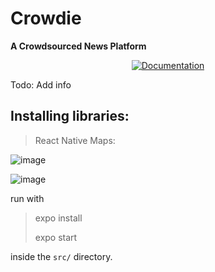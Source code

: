# Crowdie

**A Crowdsourced News Platform**

<p align="center">
  <a href="https://crowdie.readthedocs.io/">
         <img alt="Documentation" src="https://img.shields.io/readthedocs/crowdie">
  </a>
</p>

Todo: Add info

## Installing libraries:

>React Native Maps:


![image](https://user-images.githubusercontent.com/43265579/113306987-0851be00-92db-11eb-9861-dd0cc0203675.png)

![image](https://user-images.githubusercontent.com/43265579/113306650-b1e47f80-92da-11eb-8d38-6250c212d54f.png)

run with

> 
> expo install
> 
> expo start

inside the `src/` directory.
